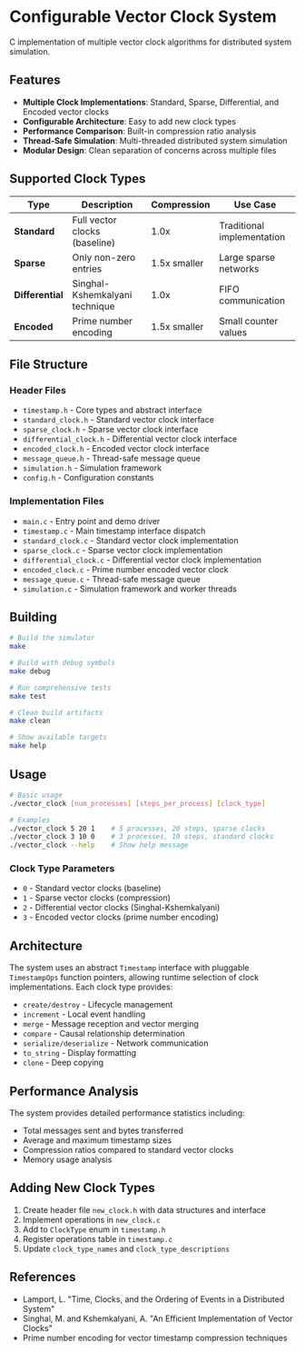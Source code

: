 # Configurable Vector Clock System

C implementation of multiple vector clock algorithms for distributed system simulation.

## Features

- **Multiple Clock Implementations**: Standard, Sparse, Differential, and Encoded vector clocks
- **Configurable Architecture**: Easy to add new clock types
- **Performance Comparison**: Built-in compression ratio analysis
- **Thread-Safe Simulation**: Multi-threaded distributed system simulation
- **Modular Design**: Clean separation of concerns across multiple files

## Supported Clock Types

| Type | Description | Compression | Use Case |
|------|-------------|-------------|----------|
| **Standard** | Full vector clocks (baseline) | 1.0x | Traditional implementation |
| **Sparse** | Only non-zero entries | 1.5x smaller | Large sparse networks |
| **Differential** | Singhal-Kshemkalyani technique | 1.0x | FIFO communication |
| **Encoded** | Prime number encoding | 1.5x smaller | Small counter values |

## File Structure

### Header Files
- `timestamp.h` - Core types and abstract interface
- `standard_clock.h` - Standard vector clock interface
- `sparse_clock.h` - Sparse vector clock interface  
- `differential_clock.h` - Differential vector clock interface
- `encoded_clock.h` - Encoded vector clock interface
- `message_queue.h` - Thread-safe message queue
- `simulation.h` - Simulation framework
- `config.h` - Configuration constants

### Implementation Files
- `main.c` - Entry point and demo driver
- `timestamp.c` - Main timestamp interface dispatch
- `standard_clock.c` - Standard vector clock implementation
- `sparse_clock.c` - Sparse vector clock implementation
- `differential_clock.c` - Differential vector clock implementation
- `encoded_clock.c` - Prime number encoded vector clock
- `message_queue.c` - Thread-safe message queue
- `simulation.c` - Simulation framework and worker threads

## Building

```bash
# Build the simulator
make

# Build with debug symbols
make debug

# Run comprehensive tests
make test

# Clean build artifacts
make clean

# Show available targets
make help
```

## Usage

```bash
# Basic usage
./vector_clock [num_processes] [steps_per_process] [clock_type]

# Examples
./vector_clock 5 20 1    # 5 processes, 20 steps, sparse clocks
./vector_clock 3 10 0    # 3 processes, 10 steps, standard clocks
./vector_clock --help    # Show help message
```

### Clock Type Parameters
- `0` - Standard vector clocks (baseline)
- `1` - Sparse vector clocks (compression)
- `2` - Differential vector clocks (Singhal-Kshemkalyani) 
- `3` - Encoded vector clocks (prime number encoding)

## Architecture

The system uses an abstract `Timestamp` interface with pluggable `TimestampOps` function pointers, allowing runtime selection of clock implementations. Each clock type provides:

- `create/destroy` - Lifecycle management
- `increment` - Local event handling  
- `merge` - Message reception and vector merging
- `compare` - Causal relationship determination
- `serialize/deserialize` - Network communication
- `to_string` - Display formatting
- `clone` - Deep copying

## Performance Analysis

The system provides detailed performance statistics including:
- Total messages sent and bytes transferred
- Average and maximum timestamp sizes
- Compression ratios compared to standard vector clocks
- Memory usage analysis

## Adding New Clock Types

1. Create header file `new_clock.h` with data structures and interface
2. Implement operations in `new_clock.c`
3. Add to `ClockType` enum in `timestamp.h`
4. Register operations table in `timestamp.c`
5. Update `clock_type_names` and `clock_type_descriptions`

## References

- Lamport, L. "Time, Clocks, and the Ordering of Events in a Distributed System"
- Singhal, M. and Kshemkalyani, A. "An Efficient Implementation of Vector Clocks"
- Prime number encoding for vector timestamp compression techniques